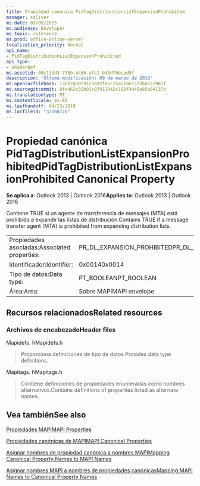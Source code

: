 ```yaml
---
title: Propiedad canónica PidTagDistributionListExpansionProhibited
manager: soliver
ms.date: 03/09/2015
ms.audience: Developer
ms.topic: reference
ms.prod: office-online-server
localization_priority: Normal
api_name:
- PidTagDistributionListExpansionProhibited
api_type:
- HeaderDef
ms.assetid: 80c11dd3-775b-4c66-afc2-b31d7bbcad9f
description: 'Última modificación: 09 de marzo de 2015'
ms.openlocfilehash: 136b2470c91c3a92fe5c15a51de1c22bac57981f
ms.sourcegitcommit: 8fe462c32b91c87911942c188f3445e85a54137c
ms.translationtype: MT
ms.contentlocale: es-ES
ms.lasthandoff: 04/23/2019
ms.locfileid: "32360770"
---
```

# <a name="pidtagdistributionlistexpansionprohibited-canonical-property"></a><span data-ttu-id="6d69c-103">Propiedad canónica PidTagDistributionListExpansionProhibited</span><span class="sxs-lookup"><span data-stu-id="6d69c-103">PidTagDistributionListExpansionProhibited Canonical Property</span></span>

  
  
<span data-ttu-id="6d69c-104">**Se aplica a**: Outlook 2013 | Outlook 2016</span><span class="sxs-lookup"><span data-stu-id="6d69c-104">**Applies to**: Outlook 2013 | Outlook 2016</span></span> 
  
<span data-ttu-id="6d69c-105">Contiene TRUE si un agente de transferencia de mensajes (MTA) está prohibido a expandir las listas de distribución.</span><span class="sxs-lookup"><span data-stu-id="6d69c-105">Contains TRUE if a message transfer agent (MTA) is prohibited from expanding distribution lists.</span></span>
  
|||
|:-----|:-----|
|<span data-ttu-id="6d69c-106">Propiedades asociadas:</span><span class="sxs-lookup"><span data-stu-id="6d69c-106">Associated properties:</span></span>  <br/> |<span data-ttu-id="6d69c-107">PR_DL_EXPANSION_PROHIBITED</span><span class="sxs-lookup"><span data-stu-id="6d69c-107">PR_DL_EXPANSION_PROHIBITED</span></span>  <br/> |
|<span data-ttu-id="6d69c-108">Identificador:</span><span class="sxs-lookup"><span data-stu-id="6d69c-108">Identifier:</span></span>  <br/> |<span data-ttu-id="6d69c-109">0x0014</span><span class="sxs-lookup"><span data-stu-id="6d69c-109">0x0014</span></span>  <br/> |
|<span data-ttu-id="6d69c-110">Tipo de datos:</span><span class="sxs-lookup"><span data-stu-id="6d69c-110">Data type:</span></span>  <br/> |<span data-ttu-id="6d69c-111">PT_BOOLEAN</span><span class="sxs-lookup"><span data-stu-id="6d69c-111">PT_BOOLEAN</span></span>  <br/> |
|<span data-ttu-id="6d69c-112">Área:</span><span class="sxs-lookup"><span data-stu-id="6d69c-112">Area:</span></span>  <br/> |<span data-ttu-id="6d69c-113">Sobre MAPI</span><span class="sxs-lookup"><span data-stu-id="6d69c-113">MAPI envelope</span></span>  <br/> |
   
## <a name="related-resources"></a><span data-ttu-id="6d69c-114">Recursos relacionados</span><span class="sxs-lookup"><span data-stu-id="6d69c-114">Related resources</span></span>

### <a name="header-files"></a><span data-ttu-id="6d69c-115">Archivos de encabezado</span><span class="sxs-lookup"><span data-stu-id="6d69c-115">Header files</span></span>

<span data-ttu-id="6d69c-116">Mapidefs. h</span><span class="sxs-lookup"><span data-stu-id="6d69c-116">Mapidefs.h</span></span>
  
> <span data-ttu-id="6d69c-117">Proporciona definiciones de tipo de datos.</span><span class="sxs-lookup"><span data-stu-id="6d69c-117">Provides data type definitions.</span></span>
    
<span data-ttu-id="6d69c-118">Mapitags. h</span><span class="sxs-lookup"><span data-stu-id="6d69c-118">Mapitags.h</span></span>
  
> <span data-ttu-id="6d69c-119">Contiene definiciones de propiedades enumeradas como nombres alternativos.</span><span class="sxs-lookup"><span data-stu-id="6d69c-119">Contains definitions of properties listed as alternate names.</span></span>
    
## <a name="see-also"></a><span data-ttu-id="6d69c-120">Vea también</span><span class="sxs-lookup"><span data-stu-id="6d69c-120">See also</span></span>



[<span data-ttu-id="6d69c-121">Propiedades MAPI</span><span class="sxs-lookup"><span data-stu-id="6d69c-121">MAPI Properties</span></span>](mapi-properties.md)
  
[<span data-ttu-id="6d69c-122">Propiedades canónicas de MAPI</span><span class="sxs-lookup"><span data-stu-id="6d69c-122">MAPI Canonical Properties</span></span>](mapi-canonical-properties.md)
  
[<span data-ttu-id="6d69c-123">Asignar nombres de propiedad canónica a nombres MAPI</span><span class="sxs-lookup"><span data-stu-id="6d69c-123">Mapping Canonical Property Names to MAPI Names</span></span>](mapping-canonical-property-names-to-mapi-names.md)
  
[<span data-ttu-id="6d69c-124">Asignar nombres MAPI a nombres de propiedades canónicas</span><span class="sxs-lookup"><span data-stu-id="6d69c-124">Mapping MAPI Names to Canonical Property Names</span></span>](mapping-mapi-names-to-canonical-property-names.md)

